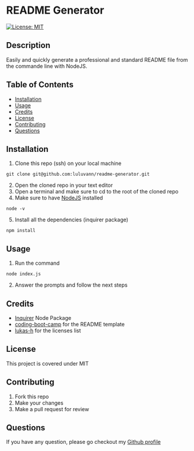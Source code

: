 # README Generator
[![License: MIT](https://img.shields.io/badge/License-MIT-yellow.svg)](https://opensource.org/licenses/MIT)

## Description 
Easily and quickly generate a professional and standard README file from the commande line with NodeJS.

## Table of Contents

* [Installation](#installation)
* [Usage](#usage)
* [Credits](#credits)
* [License](#license)
* [Contributing](#contributing)
* [Questions](#questions)

## Installation
1. Clone this repo (ssh) on your local machine
```shell
git clone git@github.com:luluvann/readme-generator.git
```
2. Open the cloned repo in your text editor
3. Open a terminal and make sure to cd to the root of the cloned repo
4. Make sure to have [NodeJS](https://nodejs.org/en/) installed
```shell
node -v
``` 
5. Install all the dependencies (inquirer package)
```shell
npm install
``` 

## Usage 
1. Run the command 
```shell
node index.js
```
2. Answer the prompts and follow the next steps

## Credits
- [Inquirer](https://www.npmjs.com/package/inquirer) Node Package
- [coding-boot-camp](https://github.com/coding-boot-camp/potential-enigma/blob/master/readme-guide.md) for the README template 
- [lukas-h](https://gist.github.com/lukas-h/2a5d00690736b4c3a7ba) for the licenses list

## License
This project is covered under MIT

## Contributing
1. Fork this repo
2. Make your changes
3. Make a pull request for review

## Questions
If you have any question, please go checkout my [Github profile](https://github.com/luluvann)
